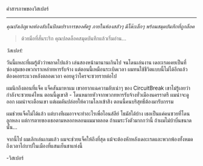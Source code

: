 คำสารภาพของวิสเปอร์

---

_คุณบังเอิญเจอห้องลับในป้อมปราการของศัตรู ภายในห้องสลัวๆ มีโต๊ะเล็กๆ พร้อมสมุดบันทึกที่ถูกล็อค_

> ด้วยมือที่สั่นระริก คุณปลดล็อคสมุดบันทึกแล้วเริ่มอ่าน...

_วิสเปอร์:_

วันนี้แหละที่ผมรู้ตัวว่าพลาดไปแล้ว เล่นสองหน้ามานานเกินไป จนโดนเล่นงาน เดอะเรดเคยเป็นที่ซ่องสุมของพวกเราเหล่าทหารรับจ้าง แต่ตอนนี้เหมือนระเบิดเวลา ผมทนใช้ชีวิตแบบนี้ไม่ได้อีกแล้ว ต้องคอยระแวงหลังตลอดเวลา คอยดูว่าใครจะซวยรายต่อไป

ผมนึกถึงตอนที่แจ็ค แจ็คสันมาหาผม เขาอยากแฉความลับเน่าๆ ของ CircuitBreak เขาไม่รู้เลยว่ากำลังจะซวยแค่ไหน ตอนนี้ดูเขาสิ - โดนหมายหัวจากพวกทหารรับจ้างทั่วเมืองนครราตรี ผมน่าจะดูออก ผมน่าจะเตือนเขา แต่ผมดันปล่อยให้ความโลภเข้าสิง ตอนนี้คนบริสุทธิ์ต้องมารับกรรม

ผมช่วยแจ็คไม่ได้แล้ว แต่บางทีผมอาจจะทำอะไรเพื่อไอนส์ลีย์ โธมัสได้บ้าง เธอเป็นแค่คนซวยที่โดนลูกหลง แต่การตายของเธอตามหลอกหลอนผมมาตลอด ถ้าผมระวังตัวมากกว่านี้ ถ้าผมไม่บ้าบิ่นขนาดนั้น...

จากนี้ไป ผมเลิกเล่นเกมแล้ว ผมจะช่วยแจ็คให้ถึงที่สุด แม้จะต้องหักหลังเดอะเรดและพวกพ้องทั้งหมด ถึงเวลาไถ่บาปในเมืองที่แสนเย็นชาแห่งนี้

-วิสเปอร์
